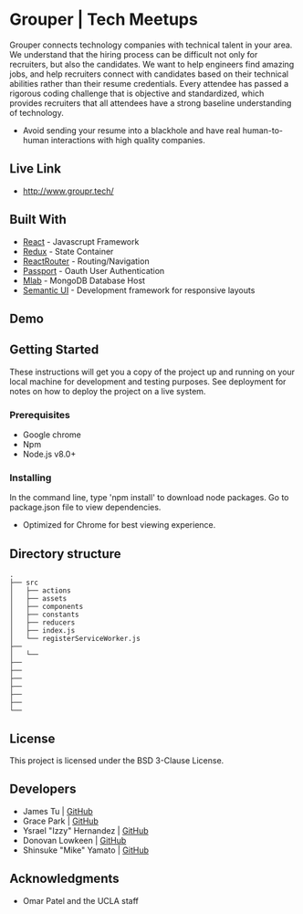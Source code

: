 # Grouper | Tech Meetups
Grouper connects technology companies with technical talent in your area. We understand that the hiring process can be difficult not only for recruiters, but also the candidates. We want to help engineers find amazing jobs, and help recruiters connect with candidates based on their technical abilities rather than their resume credentials. Every attendee has passed a rigorous coding challenge that is objective and standardized, which provides recruiters that all attendees have a strong baseline understanding of technology.
- Avoid sending your resume into a blackhole and have real human-to-human interactions with high quality companies.

## Live Link
 - http://www.groupr.tech/

## Built With
* [React](https://reactjs.org/docs/hello-world.html) - Javascrupt Framework
* [Redux](https://redux.js.org/) - State Container
* [ReactRouter](https://github.com/ReactTraining/react-router) - Routing/Navigation
* [Passport](http://www.passportjs.org/) - Oauth User Authentication
* [Mlab](https://mlab.com/) - MongoDB Database Host
* [Semantic UI](https://react.semantic-ui.com/) - Development framework for responsive layouts

## Demo
<!--  <img src="" width="85%" height="85%">  -->

## Getting Started
These instructions will get you a copy of the project up and running on your local machine for development and testing purposes. See deployment for notes on how to deploy the project on a live system.

### Prerequisites

* Google chrome
* Npm 
* Node.js v8.0+

### Installing

In the command line, type 'npm install' to download node packages. Go to package.json file to view dependencies.
- Optimized for Chrome for best viewing experience.

## Directory structure
```none
.
├── src			 
│   ├── actions
│   ├── assets
│   ├── components
│   ├── constants
│   ├── reducers
│   ├── index.js
│   └── registerServiceWorker.js
├── 
│   └── 
├──                 
├──  
├── 
├── 
├── 
├──          
└──               
```


## License
This project is licensed under the BSD 3-Clause License.

## Developers
- James Tu | [GitHub](https://github.com/jmsjtu)
- Grace Park | [GitHub](https://github.com/gracepark)
- Ysrael "Izzy" Hernandez | [GitHub](https://github.com/ykeanu)
- Donovan Lowkeen | [GitHub](https://github.com/dlowkeen)
- Shinsuke "Mike" Yamato | [GitHub](https://github.com/mikeyamato)

## Acknowledgments
* Omar Patel and the UCLA staff
